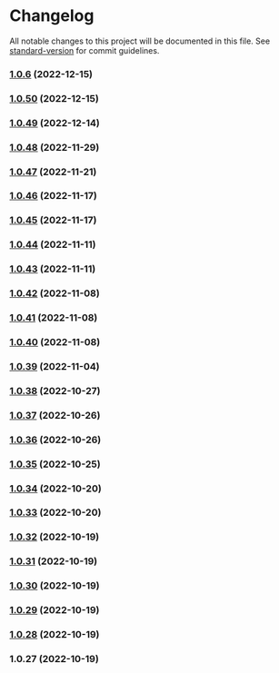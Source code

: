 # Changelog

All notable changes to this project will be documented in this file. See [standard-version](https://github.com/conventional-changelog/standard-version) for commit guidelines.

### [1.0.6](https://github.com/sei-protocol/js-react/compare/v1.0.49...v1.0.6) (2022-12-15)

### [1.0.50](https://github.com/sei-protocol/js-react/compare/v1.0.49...v1.0.50) (2022-12-15)

### [1.0.49](https://github.com/sei-protocol/js-react/compare/v1.0.48...v1.0.49) (2022-12-14)

### [1.0.48](https://github.com/sei-protocol/js-react/compare/v1.0.47...v1.0.48) (2022-11-29)

### [1.0.47](https://github.com/sei-protocol/js-react/compare/v1.0.46...v1.0.47) (2022-11-21)

### [1.0.46](https://github.com/sei-protocol/js-react/compare/v1.0.45...v1.0.46) (2022-11-17)

### [1.0.45](https://github.com/sei-protocol/js-react/compare/v1.0.44...v1.0.45) (2022-11-17)

### [1.0.44](https://github.com/sei-protocol/js-react/compare/v1.0.43...v1.0.44) (2022-11-11)

### [1.0.43](https://github.com/sei-protocol/js-react/compare/v1.0.42...v1.0.43) (2022-11-11)

### [1.0.42](https://github.com/sei-protocol/js-react/compare/v1.0.41...v1.0.42) (2022-11-08)

### [1.0.41](https://github.com/sei-protocol/js-react/compare/v1.0.39...v1.0.41) (2022-11-08)

### [1.0.40](https://github.com/sei-protocol/js-react/compare/v1.0.39...v1.0.40) (2022-11-08)

### [1.0.39](https://github.com/sei-protocol/js-react/compare/v1.0.38...v1.0.39) (2022-11-04)

### [1.0.38](https://github.com/sei-protocol/js-react/compare/v1.0.37...v1.0.38) (2022-10-27)

### [1.0.37](https://github.com/sei-protocol/js-react/compare/v1.0.36...v1.0.37) (2022-10-26)

### [1.0.36](https://github.com/sei-protocol/js-react/compare/v1.0.35...v1.0.36) (2022-10-26)

### [1.0.35](https://github.com/sei-protocol/js-react/compare/v1.0.34...v1.0.35) (2022-10-25)

### [1.0.34](https://github.com/sei-protocol/js-react/compare/v1.0.33...v1.0.34) (2022-10-20)

### [1.0.33](https://github.com/sei-protocol/js-react/compare/v1.0.32...v1.0.33) (2022-10-20)

### [1.0.32](https://github.com/sei-protocol/js-react/compare/v1.0.31...v1.0.32) (2022-10-19)

### [1.0.31](https://github.com/sei-protocol/js-react/compare/v1.0.30...v1.0.31) (2022-10-19)

### [1.0.30](https://github.com/sei-protocol/js-react/compare/v1.0.29...v1.0.30) (2022-10-19)

### [1.0.29](https://github.com/sei-protocol/js-react/compare/v1.0.28...v1.0.29) (2022-10-19)

### [1.0.28](https://github.com/sei-protocol/js-react/compare/v1.0.27...v1.0.28) (2022-10-19)

### 1.0.27 (2022-10-19)
